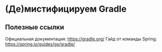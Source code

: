 # (Де)мистифицируем Gradle

## Полезные ссылки
Официальная документация: https://gradle.org/
Гайд от команды Spring: https://spring.io/guides/gs/gradle/